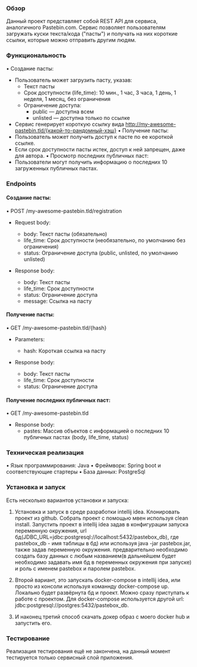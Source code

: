### Обзор

Данный проект представляет собой REST API для сервиса, аналогичного Pastebin.com. Сервис позволяет пользователям загружать куски текста/кода ("пасты") и получать на них короткие ссылки, которые можно отправить другим людям.

### Функциональность

• Создание пасты: 
  * Пользователь может загрузить пасту, указав:
    * Текст пасты
    * Срок доступности (life_time): 10 мин., 1 час, 3 часа, 1 день, 1 неделя, 1 месяц, без ограничения
    * Ограничение доступа:
      * public — доступна всем
      * unlisted — доступна только по ссылке
  * Сервис генерирует короткую ссылку вида http://my-awesome-pastebin.tld/{какой-то-рандомный-хэш}
• Получение пасты:
  * Пользователь может получить доступ к пасте по ее короткой ссылке.
  * Если срок доступности пасты истек, доступ к ней запрещен, даже для автора.
• Просмотр последних публичных паст: 
  * Пользователи могут получить информацию о последних 10 загруженных публичных пастах.

### Endpoints

#### Создание пасты:

• POST /my-awesome-pastebin.tld/registration

  * Request body:
    * body: Текст пасты (обязательно)
    * life_time: Срок доступности (необязательно, по умолчанию без ограничения)
    * status: Ограничение доступа (public, unlisted, по умолчанию unlisted)

  * Response body:
    * body: Текст пасты
    * life_time: Срок доступности
    * status: Ограничение доступа
    * message: Ссылка на пасту
#### Получение пасты:

• GET /my-awesome-pastebin.tld/{hash}

  * Parameters:
    * hash: Короткая ссылка на пасту

  * Response body:
    * body: Текст пасты
    * life_time: Срок доступности
    * status: Ограничение доступа

#### Получение последних публичных паст:

• GET /my-awesome-pastebin.tld

  * Response body:
    * pastes: Массив объектов с информацией о последних 10 публичных пастах (body, life_time, status)

### Техническая реализация

• Язык программирования: Java
• Фреймворк: Spring boot и соответствующие стартеры
• База данных: PostgreSql

### Установка и запуск

Есть несколько вариантов установки и запуска:
1) Установка и запуск в среде разработки intellij idea. Клонировать проект из github. Собрать проект с помощью мвен используя clean install.
Запустить проект в intellij idea задав в конфигурации запуска переменную окружения, url бд(JDBC_URL=jdbc:postgresql://localhost:5432/pastebox_db),
где pastebox_db - имя таблицы в бд) или используя java -jar pastebox.jar, также задав переменную окружения.
предварительно необходимо создать базу данных с любым названием(в дальнейшем будет необходимо задавать имя бд в переменных окружения при запуске) и роль
с именем pastebox и паролем pastebox.

2) Второй вариант, это запускать docker-compose в intellij idea, или просто из консоли используя команнду docker-compose up. Локально будет развёрнута бд и проект. Можно сразу приступать к работе с проектом.
Для docker-compose используется другой url: jdbc:postgresql://postgres:5432/pastebox_db.

3) И наконец третий способ скачать докер образ с моего docker hub и запустить его.
### Тестирование
Реализация тестирования ещё не закончена, на данный момент тестируется только сервисный слой приложения.
